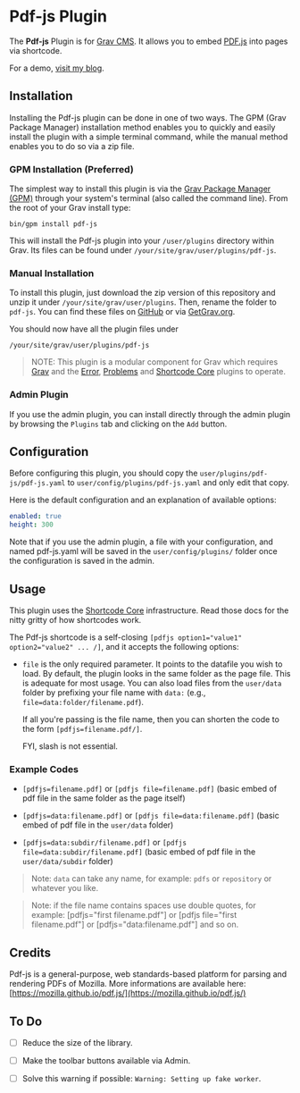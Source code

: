 # Pdf-js Plugin

The **Pdf-js** Plugin is for [Grav CMS](http://github.com/getgrav/grav). It allows you to embed [PDF.js](https://mozilla.github.io/pdf.js/) into pages via shortcode.

For a demo, [visit my blog](http://iusvar.alwaysdata.net/grav/blog/pdfjs).

## Installation

Installing the Pdf-js plugin can be done in one of two ways. The GPM (Grav Package Manager) installation method enables you to quickly and easily install the plugin with a simple terminal command, while the manual method enables you to do so via a zip file.

### GPM Installation (Preferred)

The simplest way to install this plugin is via the [Grav Package Manager (GPM)](http://learn.getgrav.org/advanced/grav-gpm) through your system's terminal (also called the command line).  From the root of your Grav install type:

    bin/gpm install pdf-js

This will install the Pdf-js plugin into your `/user/plugins` directory within Grav. Its files can be found under `/your/site/grav/user/plugins/pdf-js`.

### Manual Installation

To install this plugin, just download the zip version of this repository and unzip it under `/your/site/grav/user/plugins`. Then, rename the folder to `pdf-js`. You can find these files on [GitHub](https://github.com/severo-iuliano/grav-plugin-pdf-js) or via [GetGrav.org](http://getgrav.org/downloads/plugins#extras).

You should now have all the plugin files under

    /your/site/grav/user/plugins/pdf-js
	
> NOTE: This plugin is a modular component for Grav which requires [Grav](http://github.com/getgrav/grav) and the [Error](https://github.com/getgrav/grav-plugin-error), [Problems](https://github.com/getgrav/grav-plugin-problems) and [Shortcode Core](https://github.com/getgrav/grav-plugin-shortcode-core) plugins to operate.

### Admin Plugin

If you use the admin plugin, you can install directly through the admin plugin by browsing the `Plugins` tab and clicking on the `Add` button.

## Configuration

Before configuring this plugin, you should copy the `user/plugins/pdf-js/pdf-js.yaml` to `user/config/plugins/pdf-js.yaml` and only edit that copy.

Here is the default configuration and an explanation of available options:

```yaml
enabled: true
height: 300
```

Note that if you use the admin plugin, a file with your configuration, and named pdf-js.yaml will be saved in the `user/config/plugins/` folder once the configuration is saved in the admin.

## Usage

This plugin uses the [Shortcode Core](https://github.com/getgrav/grav-plugin-shortcode-core) infrastructure. Read those docs for the nitty gritty of how shortcodes work.

The Pdf-js shortcode is a self-closing `[pdfjs option1="value1" option2="value2" ... /]`, and it accepts the following options:

* `file` is the only required parameter. It points to the datafile you wish to load. By default, the plugin looks in the same folder as the page file. This is adequate for most usage. You can also load files from the `user/data` folder by prefixing your file name with `data:` (e.g., `file=data:folder/filename.pdf`). 

  If all you're passing is the file name, then you can shorten the code to the form `[pdfjs=filename.pdf/]`.

  FYI, slash is not essential.

### Example Codes

* `[pdfjs=filename.pdf]` or `[pdfjs file=filename.pdf]` (basic embed of pdf file in the same folder as the page itself)

* `[pdfjs=data:filename.pdf]` or `[pdfjs file=data:filename.pdf]` (basic embed of pdf file in the `user/data` folder)

* `[pdfjs=data:subdir/filename.pdf]` or `[pdfjs file=data:subdir/filename.pdf]` (basic embed of pdf file in the `user/data/subdir` folder)

> Note: `data` can take any name, for example: `pdfs` or `repository` or whatever you like.

> Note: if the file name contains spaces use double quotes, for example: [pdfjs="first filename.pdf"] or [pdfjs file="first filename.pdf"] or [pdfjs="data:filename.pdf"] and so on.

## Credits

Pdf-js is a general-purpose, web standards-based platform for parsing and rendering PDFs of Mozilla. More informations are available here:  [https://mozilla.github.io/pdf.js/](https://mozilla.github.io/pdf.js/)

## To Do

- [ ] Reduce the size of the library.

- [ ] Make the toolbar buttons available via Admin.

- [ ] Solve this warning if possible: `Warning: Setting up fake worker`.
